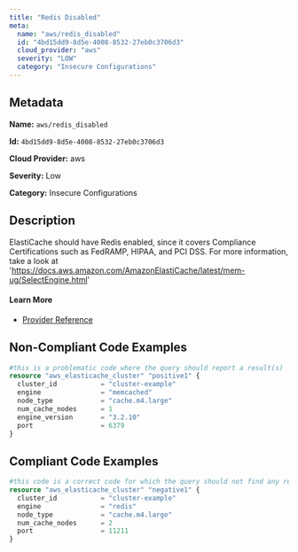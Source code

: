 ```yaml
---
title: "Redis Disabled"
meta:
  name: "aws/redis_disabled"
  id: "4bd15dd9-8d5e-4008-8532-27eb0c3706d3"
  cloud_provider: "aws"
  severity: "LOW"
  category: "Insecure Configurations"
---
```


## Metadata
**Name:** `aws/redis_disabled`

**Id:** `4bd15dd9-8d5e-4008-8532-27eb0c3706d3`

**Cloud Provider:** aws

**Severity:** Low

**Category:** Insecure Configurations

## Description
ElastiCache should have Redis enabled, since it covers Compliance Certifications such as FedRAMP, HIPAA, and PCI DSS. For more information, take a look at 'https://docs.aws.amazon.com/AmazonElastiCache/latest/mem-ug/SelectEngine.html'

#### Learn More

 - [Provider Reference](https://registry.terraform.io/providers/hashicorp/aws/latest/docs/resources/elasticache_cluster#engine)

## Non-Compliant Code Examples
```terraform
#this is a problematic code where the query should report a result(s)
resource "aws_elasticache_cluster" "positive1" {
  cluster_id           = "cluster-example"
  engine               = "memcached"
  node_type            = "cache.m4.large"
  num_cache_nodes      = 1
  engine_version       = "3.2.10"
  port                 = 6379
}

```

## Compliant Code Examples
```terraform
#this code is a correct code for which the query should not find any result
resource "aws_elasticache_cluster" "negative1" {
  cluster_id           = "cluster-example"
  engine               = "redis"
  node_type            = "cache.m4.large"
  num_cache_nodes      = 2
  port                 = 11211
}

```